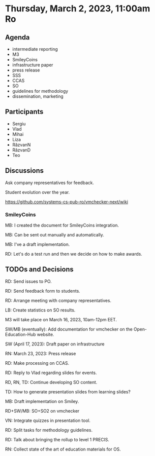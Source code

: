 # Thursday, March 2, 2023, 11:00am Ro

## Agenda

- intermediate reporting
- M3
- SmileyCoins
- infrastructure paper
- press release
- SSS
- CCAS
- SO
- guidelines for methodology
- dissemination, marketing

## Participants

- Sergiu
- Vlad
- Mihai
- Liza
- RăzvanN
- RăzvanD
- Teo

## Discussions

Ask company representatives for feedback.

Student evolution over the year.

https://github.com/systems-cs-pub-ro/vmchecker-next/wiki

### SmileyCoins

MB: I created the document for SmileyCoins integration.

MB: Can be sent out manually and automatically.

MB: I've a draft implementation.

RD: Let's do a test run and then we decide on how to make awards.

## TODOs and Decisions

RD: Send issues to PO.

RD: Send feedback form to students.

RD: Arrange meeting with company representatives.

LB: Create statistics on SO results.

M3 will take place on March 16, 2023, 10am-12pm EET.

SW/MB (eventually): Add documentation for vmchecker on the Open-Education-Hub website.

SW (April 17, 2023): Draft paper on infrastructure

RN: March 23, 2023: Press release

RD: Make processing on CCAS.

RD: Reply to Vlad regarding slides for events.

RD, RN, TD: Continue developing SO content.

TD: How to generate presentation slides from learning slides?

MB: Draft implementation on Smiley.

RD+SW/MB: SO+SO2 on vmchecker

VN: Integrate quizzes in presentation tool.

RD: Split tasks for methodology guidelines.

RD: Talk about bringing the rollup to level 1 PRECIS.

RN: Collect state of the art of education materials for OS.
